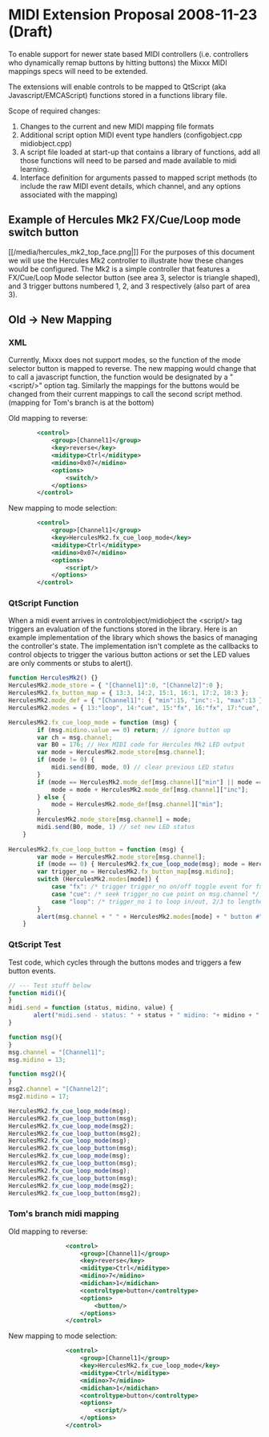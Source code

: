 # MIDI Extension Proposal 2008-11-23 (Draft)

To enable support for newer state based MIDI controllers (i.e.
controllers who dynamically remap buttons by hitting buttons) the Mixxx
MIDI mappings specs will need to be extended.

The extensions will enable controls to be mapped to QtScript (aka
Javascript/EMCAScript) functions stored in a functions library file.

Scope of required changes:

1.  Changes to the current and new MIDI mapping file formats
2.  Additional script option MIDI event type handlers (configobject.cpp
    midiobject.cpp)
3.  A script file loaded at start-up that contains a library of
    functions, add all those functions will need to be parsed and made
    available to midi learning.
4.  Interface definition for arguments passed to mapped script methods
    (to include the raw MIDI event details, which channel, and any
    options associated with the mapping)

## Example of Hercules Mk2 FX/Cue/Loop mode switch button

[[/media/hercules_mk2_top_face.png|]] For the purposes of this document we
will use the Hercules Mk2 controller to illustrate how these changes
would be configured. The Mk2 is a simple controller that features a
FX/Cue/Loop Mode selector button (see area 3, selector is triangle
shaped), and 3 trigger buttons numbered 1, 2, and 3 respectively (also
part of area 3).

## Old -\> New Mapping

### XML

Currently, Mixxx does not support modes, so the function of the mode
selector button is mapped to reverse. The new mapping would change that
to call a javascript function, the function would be designated by a
"\<script/\>" option tag. Similarly the mappings for the buttons would
be changed from their current mappings to call the second script method.
(mapping for Tom's branch is at the bottom)

Old mapping to reverse:

``` xml
        <control>
            <group>[Channel1]</group>
            <key>reverse</key>
            <miditype>Ctrl</miditype>
            <midino>0x07</midino>
            <options>
                <switch/>
            </options>
        </control>
```

New mapping to mode selection:

``` xml
        <control>
            <group>[Channel1]</group>
            <key>HerculesMk2.fx_cue_loop_mode</key>
            <miditype>Ctrl</miditype>
            <midino>0x07</midino>
            <options>
                <script/>
            </options>
        </control>

```

### QtScript Function

When a midi event arrives in controlobject/midiobject the \<script/\>
tag triggers an evaluation of the functions stored in the library. Here
is an example implementation of the library which shows the basics of
managing the controller's state. The implementation isn't complete as
the callbacks to control objects to trigger the various button actions
or set the LED values are only comments or stubs to alert().

``` javascript
function HerculesMk2() {}
HerculesMk2.mode_store = { "[Channel1]":0, "[Channel2]":0 };
HerculesMk2.fx_button_map = { 13:3, 14:2, 15:1, 16:1, 17:2, 18:3 };
HerculesMk2.mode_def = { "[Channel1]": { "min":15, "inc":-1, "max":13 } , "[Channel2]": { "min":16, "inc":1, "max":18 } };
HerculesMk2.modes = { 13:"loop", 14:"cue", 15:"fx", 16:"fx", 17:"cue", 18:"loop" };

HerculesMk2.fx_cue_loop_mode = function (msg) {
        if (msg.midino.value == 0) return; // ignore button up
        var ch = msg.channel;
        var B0 = 176; // Hex MIDI code for Hercules Mk2 LED output
        var mode = HerculesMk2.mode_store[msg.channel];
        if (mode != 0) {
            midi.send(B0, mode, 0) // clear previous LED status
        }
        if (mode == HerculesMk2.mode_def[msg.channel]["min"] || mode == HerculesMk2.mode_def[msg.channel]["min"] + HerculesMk2.mode_def[msg.channel]["inc"]) {
            mode = mode + HerculesMk2.mode_def[msg.channel]["inc"];
        } else {
            mode = HerculesMk2.mode_def[msg.channel]["min"];
        }
        HerculesMk2.mode_store[msg.channel] = mode;
        midi.send(B0, mode, 1) // set new LED status
    }
    
HerculesMk2.fx_cue_loop_button = function (msg) {
        var mode = HerculesMk2.mode_store[msg.channel];
        if (mode == 0) { HerculesMk2.fx_cue_loop_mode(msg); mode = HerculesMk2.mode_store[msg.channel]; }
        var trigger_no = HerculesMk2.fx_button_map[msg.midino];
        switch (HerculesMk2.modes[mode]) {
            case "fx": /* trigger trigger_no on/off toggle event for fx on msg.channel */ ; break;
            case "cue": /* seek trigger_no cue point on msg.channel */; break;
            case "loop": /* trigger_no 1 to loop in/out, 2/3 to lengthen/shorten loop */ ; break;
        }
        alert(msg.channel + " " + HerculesMk2.modes[mode] + " button #" + trigger_no + " hit.");
    }
```

### QtScript Test

Test code, which cycles through the buttons modes and triggers a few
button events.

``` javascript
// --- Test stuff below
function midi(){
}
midi.send = function (status, midino, value) {
       alert("midi.send - status: " + status + " midino: "+ midino + " value: " + value);
}

function msg(){
}
msg.channel = "[Channel1]";
msg.midino = 13;

function msg2(){
}
msg2.channel = "[Channel2]";
msg2.midino = 17;

HerculesMk2.fx_cue_loop_mode(msg);
HerculesMk2.fx_cue_loop_button(msg);
HerculesMk2.fx_cue_loop_mode(msg2);
HerculesMk2.fx_cue_loop_button(msg2);
HerculesMk2.fx_cue_loop_mode(msg);
HerculesMk2.fx_cue_loop_button(msg);
HerculesMk2.fx_cue_loop_mode(msg);
HerculesMk2.fx_cue_loop_button(msg);
HerculesMk2.fx_cue_loop_mode(msg);
HerculesMk2.fx_cue_loop_button(msg);
HerculesMk2.fx_cue_loop_mode(msg2);
HerculesMk2.fx_cue_loop_button(msg2);
```

### Tom's branch midi mapping

Old mapping to reverse:

``` xml
                <control>
                    <group>[Channel1]</group>
                    <key>reverse</key>
                    <miditype>Ctrl</miditype>
                    <midino>7</midino>
                    <midichan>1</midichan>
                    <controltype>button</controltype>
                    <options>
                        <button/>
                    </options>
                </control>
```

New mapping to mode selection:

``` xml
                <control>
                    <group>[Channel1]</group>
                    <key>HerculesMk2.fx_cue_loop_mode</key>
                    <miditype>Ctrl</miditype>
                    <midino>7</midino>
                    <midichan>1</midichan>
                    <controltype>button</controltype>
                    <options>
                        <script/>
                    </options>
                </control>
```
